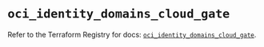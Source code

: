 # `oci_identity_domains_cloud_gate`

Refer to the Terraform Registry for docs: [`oci_identity_domains_cloud_gate`](https://registry.terraform.io/providers/hashicorp/oci/7.19.0/docs/resources/identity_domains_cloud_gate).
